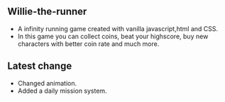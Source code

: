 ## Willie-the-runner ##
- A infinity running game created with vanilla javascript,html and CSS.
- In this game you can collect coins, beat your highscore, buy new characters with better coin rate and much more.

## Latest change ##
- Changed animation.
- Added a daily mission system.
